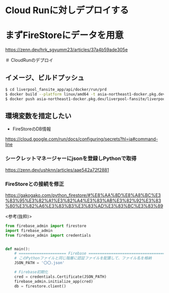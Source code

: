 # Cloud Runに対しデプロイする

# まずFireStoreにデータを用意

https://zenn.dev/hrk_sgyumm23/articles/37a4b59ade305e

＃ CloudRunのデプロイ

## イメージ、ビルドプッシュ
```bash
$ cd liverpool_fansite_app/api/docker/run/prd
$ docker build --platform linux/amd64 -t asia-northeast1-docker.pkg.dev/liverpool-fansite/liverpool-fansite-stg/liverpool-app:latest -f Dockerfile ../../../
$ docker push asia-northeast1-docker.pkg.dev/liverpool-fansite/liverpool-fansite-stg/liverpool-app:latest
```

## 環境変数を措定したい
- FireStoreのDB情報

https://cloud.google.com/run/docs/configuring/secrets?hl=ja#command-line

### シークレットマネージャーにjsonを登録しPythonで取得
https://zenn.dev/ushknn/articles/aae542a72f2881

### FireStoreとの接続を修正
https://gakogako.com/python_firestore/#%E8%AA%8D%E8%A8%BC%E3%83%95%E3%82%A1%E3%82%A4%E3%83%AB%E3%82%92%E3%83%80%E3%82%A6%E3%83%B3%E3%83%AD%E3%83%BC%E3%83%89

<参考(抜粋)>
```python
from firebase_admin import firestore
import firebase_admin
from firebase_admin import credentials


def main():
    # ===================== Firebase =====================================
    # このPythonファイルと同じ階層に認証ファイルを配置して、ファイル名を格納
    JSON_PATH = '〇〇.json'

    # Firebase初期化
    cred = credentials.Certificate(JSON_PATH)
    firebase_admin.initialize_app(cred)
    db = firestore.client()
```



